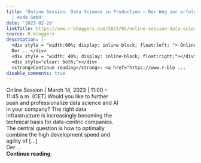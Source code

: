 ```yaml
---
title: 'Online Session: Data Science in Production – Der Weg zur erfolgreichen Dateninfrastruktur
  | eoda GmbH'
date: '2023-02-28'
linkTitle: https://www.r-bloggers.com/2023/02/online-session-data-science-in-production-der-weg-zur-erfolgreichen-dateninfrastruktur-eoda-gmbh/
source: R-bloggers
description: |-
  <div style = "width:60%; display: inline-block; float:left; "> Online Session &#124; March 14, 2023 &#124; 11:00 – 11:45 a.m. (CET) Would you like to further push and professionalize data science and AI in your company? The right data infrastructure is increasingly becoming the technical basis for data-centric companies. The central question is how to optimally combine the high development speed and agility of […]<br />
  Der ...</div>
  <div style = "width: 40%; display: inline-block; float:right;"></div>
  <div style="clear: both;"></div>
  <strong>Continue reading</strong>: <a href="https://www.r-blo ...
disable_comments: true
---
```

<div style = "width:60%; display: inline-block; float:left; "> Online Session &#124; March 14, 2023 &#124; 11:00 – 11:45 a.m. (CET) Would you like to further push and professionalize data science and AI in your company? The right data infrastructure is increasingly becoming the technical basis for data-centric companies. The central question is how to optimally combine the high development speed and agility of […]<br />
Der ...</div>
<div style = "width: 40%; display: inline-block; float:right;"></div>
<div style="clear: both;"></div>
<strong>Continue reading</strong>: <a href="https://www.r-blo ...